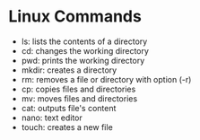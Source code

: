 # Linux Commands

 - ls: lists the contents of a directory
 - cd: changes the working directory
 - pwd: prints the working directory 
 - mkdir: creates a directory
 - rm: removes a file or directory with option (-r)
 - cp: copies files and directories
 - mv: moves files and directories
 - cat: outputs file's content
 - nano: text editor
 - touch: creates a new file
 
